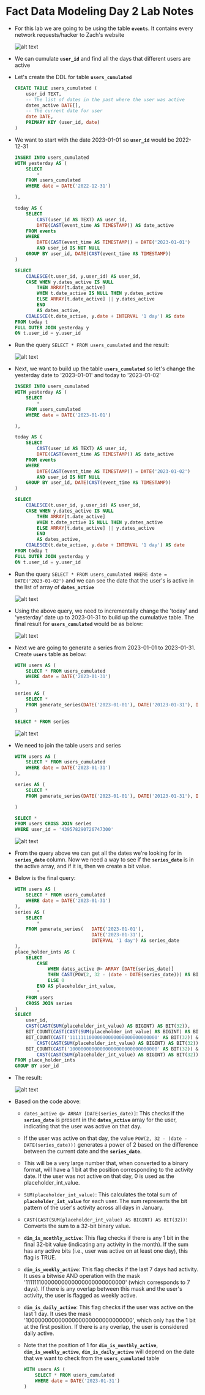 # Fact Data Modeling Day 2 Lab Notes

- For this lab we are going to be using the table **`events`**. It contains every network requests/hacker to Zach's website

    ![alt text](assets/image15.png)

- We can cumulate **`user_id`** and find all the days that different users are active
- Let's create the DDL for table **`users_cumulated`**

    ```sql
    CREATE TABLE users_cumulated (
        user_id TEXT,
        -- The list of dates in the past where the user was active
        dates_active DATE[],
        -- The current date for user
        date DATE,
        PRIMARY KEY (user_id, date)
    )
    ```

- We want to start with the date 2023-01-01 so **`user_id`** would be 2022-12-31

    ```sql
    INSERT INTO users_cumulated
    WITH yesterday AS (
        SELECT
            *
        FROM users_cumulated
        WHERE date = DATE('2022-12-31')

    ),

    today AS (
        SELECT
            CAST(user_id AS TEXT) AS user_id,
            DATE(CAST(event_time AS TIMESTAMP)) AS date_active
        FROM events
        WHERE
            DATE(CAST(event_time AS TIMESTAMP)) = DATE('2023-01-01')
            AND user_id IS NOT NULL
        GROUP BY user_id, DATE(CAST(event_time AS TIMESTAMP))
    )

    SELECT
        COALESCE(t.user_id, y.user_id) AS user_id,
        CASE WHEN y.dates_active IS NULL
            THEN ARRAY[t.date_active]
            WHEN t.date_active IS NULL THEN y.dates_active
            ELSE ARRAY[t.date_active] || y.dates_active
            END
            AS dates_active,
        COALESCE(t.date_active, y.date + INTERVAL '1 day') AS date
    FROM today t
    FULL OUTER JOIN yesterday y
    ON t.user_id = y.user_id    
    ```

- Run the query `SELECT * FROM users_cumulated` and the result:

    ![alt text](assets/image16.png)

- Next, we want to build up the table **`users_cumulated`** so let's change the yesterday date to '2023-01-01' and today to '2023-01-02'

    ```sql
    INSERT INTO users_cumulated
    WITH yesterday AS (
        SELECT
            *
        FROM users_cumulated
        WHERE date = DATE('2023-01-01')

    ),

    today AS (
        SELECT
            CAST(user_id AS TEXT) AS user_id,
            DATE(CAST(event_time AS TIMESTAMP)) AS date_active
        FROM events
        WHERE
            DATE(CAST(event_time AS TIMESTAMP)) = DATE('2023-01-02')
            AND user_id IS NOT NULL
        GROUP BY user_id, DATE(CAST(event_time AS TIMESTAMP))
    )

    SELECT
        COALESCE(t.user_id, y.user_id) AS user_id,
        CASE WHEN y.dates_active IS NULL
            THEN ARRAY[t.date_active]
            WHEN t.date_active IS NULL THEN y.dates_active
            ELSE ARRAY[t.date_active] || y.dates_active
            END
            AS dates_active,
        COALESCE(t.date_active, y.date + INTERVAL '1 day') AS date
    FROM today t
    FULL OUTER JOIN yesterday y
    ON t.user_id = y.user_id
    ```

- Run the query `SELECT * FROM users_cumulated WHERE date = DATE('2023-01-02')` and we can see the date that the user's is active in the list of array of **`dates_active`**

    ![alt text](assets/image17.png)

- Using the above query, we need to incrementally change the 'today' and 'yesterday' date up to 2023-01-31 to build up the cumulative table. The final result for **`users_cumulated`** would be as below:

    ![alt text](assets/image18.png)

- Next we are going to generate a series from 2023-01-01 to 2023-01-31. Create **`users`** table as below:

    ```sql
    WITH users AS (
        SELECT * FROM users_cumulated
        WHERE date = DATE('2023-01-31')
    ),

    series AS (
        SELECT *
        FROM generate_series(DATE('2023-01-01'), DATE('20123-01-31'), INTERVAL '1 day') AS series_date
    )

    SELECT * FROM series
    ```

    ![alt text](assets/image19.png)

- We need to join the table users and series

    ```sql
    WITH users AS (
        SELECT * FROM users_cumulated
        WHERE date = DATE('2023-01-31')
    ),

    series AS (
        SELECT *
        FROM generate_series(DATE('2023-01-01'), DATE('20123-01-31'), INTERVAL '1 day') AS series_date

    )

    SELECT *
    FROM users CROSS JOIN series
    WHERE user_id = '439578290726747300'
    ```

    ![alt text](assets/image20.png)

- From the query above we can get all the dates we're looking for in **`series_date`** column. Now we need a way to see if the **`series_date`** is in the active array, and if it is, then we create a bit value.
- Below is the final query:

    ```sql
    WITH users AS (
        SELECT * FROM users_cumulated
        WHERE date = DATE('2023-01-31')
    ),
    series AS (
        SELECT
            *
        FROM generate_series(	DATE('2023-01-01'),
                                DATE('2023-01-31'),
                                INTERVAL '1 day') AS series_date
    ),
    place_holder_ints AS (
        SELECT
            CASE 
                WHEN dates_active @> ARRAY [DATE(series_date)]
                THEN CAST(POW(2, 32 - (date - DATE(series_date))) AS BIGINT)
                ELSE 0
            END AS placeholder_int_value,
            *
        FROM users
        CROSS JOIN series
    )
    SELECT
        user_id,
        CAST(CAST(SUM(placeholder_int_value) AS BIGINT) AS BIT(32)),
        BIT_COUNT(CAST(CAST(SUM(placeholder_int_value) AS BIGINT) AS BIT(32))) > 0 AS dim_is_monthly_active,
        BIT_COUNT(CAST('11111110000000000000000000000000' AS BIT(32)) &
            CAST(CAST(SUM(placeholder_int_value) AS BIGINT) AS BIT(32)))> 0 AS dim_is_weekly_active,
        BIT_COUNT(CAST('10000000000000000000000000000000' AS BIT(32)) &
            CAST(CAST(SUM(placeholder_int_value) AS BIGINT) AS BIT(32)))> 0 AS dim_is_daily_active
    FROM place_holder_ints
    GROUP BY user_id
    ```

- The result:

    ![alt text](assets/image21.png)

- Based on the code above:
    - `dates_active @> ARRAY [DATE(series_date)]`: This checks if the **`series_date`** is present in the **`dates_active`** array for the user, indicating that the user was active on that day.
    - If the user was active on that day, the value `POW(2, 32 - (date - DATE(series_date)))` generates a power of 2 based on the difference between the current date and the **`series_date`**.
    - This will be a very large number that, when converted to a binary format, will have a 1 bit at the position corresponding to the activity date. If the user was not active on that day, 0 is used as the placeholder_int_value.
    
    - `SUM(placeholder_int_value)`: This calculates the total sum of **`placeholder_int_value`** for each user. The sum represents the bit pattern of the user's activity across all days in January.
    - `CAST(CAST(SUM(placeholder_int_value) AS BIGINT) AS BIT(32))`: Converts the sum to a 32-bit binary value.
    - **`dim_is_monthly_active`**: This flag checks if there is any 1 bit in the final 32-bit value (indicating any activity in the month). If the sum has any active bits (i.e., user was active on at least one day), this flag is TRUE.
    - **`dim_is_weekly_active`**: This flag checks if the last 7 days had activity. It uses a bitwise AND operation with the mask '11111110000000000000000000000000' (which corresponds to 7 days). If there is any overlap between this mask and the user's activity, the user is flagged as weekly active.
    - **`dim_is_daily_active`**: This flag checks if the user was active on the last 1 day. It uses the mask '10000000000000000000000000000000', which only has the 1 bit at the first position. If there is any overlap, the user is considered daily active.
    - Note that the position of 1 for **`dim_is_monthly_active`**, **`dim_is_weekly_active`**, **`dim_is_daily_active`** will depend on the date that we want to check from the **`users_cumulated`** table

        ```sql
        WITH users AS (
            SELECT * FROM users_cumulated
            WHERE date = DATE('2023-01-31')
        )
        ```